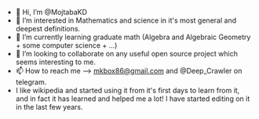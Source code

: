 - 👋 Hi, I’m @MojtabaKD
- 👀 I’m interested in Mathematics and science in it's most general and deepest definitions.
- 🌱 I’m currently learning graduate math (Algebra and Algebraic Geometry + some computer science + ...)
- 💞️ I’m looking to collaborate on any useful open source project which seems interesting to me.
- 📫 How to reach me --> mkbox86@gmail.com and @Deep_Crawler on telegram.
- I like wikipedia and started using it from it's first days to learn from it, and in fact it has learned and helped me a lot! I have started editing on it in the last few years.

<!---
MojtabaKD/MojtabaKD is a ✨ special ✨ repository because its `README.md` (this file) appears on your GitHub profile.
You can click the Preview link to take a look at your changes.
--->
